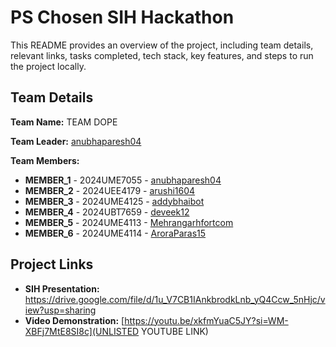 # PS Chosen SIH Hackathon

This README provides an overview of the project, including team details, relevant links, tasks completed, tech stack, key features, and steps to run the project locally.

## Team Details

**Team Name:** TEAM DOPE

**Team Leader:** [anubhaparesh04](https://github.com/anubhaparesh04)

**Team Members:**

- **MEMBER_1** - 2024UME7055 - [anubhaparesh04](https://github.com/anubhaparesh04)
- **MEMBER_2** - 2024UEE4179 - [arushi1604](https://github.com/arushi1604)
- **MEMBER_3** - 2024UME4125 - [addybhaibot](https://github.com/addybhaibot)
- **MEMBER_4** - 2024UBT7659 - [deveek12](https://github.com/deveek12)
- **MEMBER_5** - 2024UME4113 - [Mehrangarhfortcom](https://github.com/mehrangarhfortcom)
- **MEMBER_6** - 2024UME4114 - [AroraParas15](https://github.com/AroraParas15)

## Project Links

- **SIH Presentation:** https://drive.google.com/file/d/1u_V7CB1IAnkbrodkLnb_yQ4Ccw_5nHjc/view?usp=sharing
- **Video Demonstration:** [https://youtu.be/xkfmYuaC5JY?si=WM-XBFj7MtE8SI8c](UNLISTED YOUTUBE LINK)

